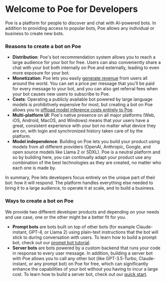# Welcome to Poe for Developers

Poe is a platform for people to discover and chat with AI-powered bots. In addition to providing access to popular bots, Poe allows any individual or business to create new bots.

### Reasons to create a bot on Poe

* **Distribution**: Poe's bot recommendation system allows you to reach a large audience for your bot for free. Users can also conveniently share a chat with your bot both internally on Poe and externally, leading to even more exposure for your bot.
* **Monetization**: Poe lets you easily [generate revenue](resources/creator-monetization.md) from users all around the world. You can set a price per message that you'll be paid for every message to your bot, and you can also get referral fees when your bot causes new users to subscribe to Poe.
* **Costs**: Operating a publicly available bot powered by large language models is prohibitively expensive for most, but creating a bot on Poe allows you to [offload model inference costs entirely to Poe](server-bots/how-we-cover-your-costs.md).
* **Multi-platform UI**: Poe's native presence on all major platforms (Web, iOS, Android, MacOS, and Windows) means that your users have a great, consistent experience with your bot no matter what device they are on, with login and synchronized history taken care of by the platform.
* **Model independence**: Building on Poe lets you build your product using models from all different providers (OpenAI, Anthropic, Google, and open source models like Llama 2 or SDXL). Poe is a neutral platform and so by building here, you can continually adapt your product use any combination of the best technologies as they are created, no matter who each one is made by.

In summary, Poe lets developers focus entirely on the unique part of their bot: how it will respond. The platform handles everything else needed to bring it to a large audience, to operate it at scale, and to build a business.

### Ways to create a bot on Poe

We provide two different developer products and depending on your needs and use case, one or the other might be a better fit for you.

* **Prompt bots** are bots built on top of other bots (for example Claude-instant, GPT-4, or Llama 2) using plain-text instructions that the bot will stick to during conversation with users. To learn how to build a prompt bot, check out our [prompt bot tutorial](prompt-bots/how-to-create-a-prompt-bot.md).
* **Server bots** are bots powered by a custom backend that runs your code in response to every user message. In addition, building a server bot with Poe allows you to call any other bot (like GPT-3.5-Turbo, Claude-instant, or any prompt bot) on Poe for free, which can significantly enhance the capabilities of your bot without you having to incur a large cost. To learn how to build a server bot, check out our [quick start](server-bots/quick-start.md).
